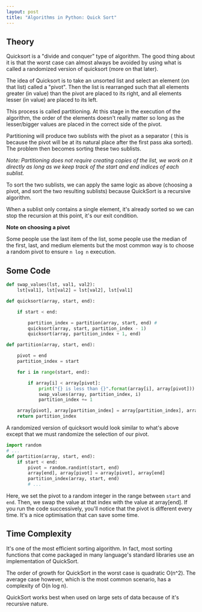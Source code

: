 ```yaml
---
layout: post
title: "Algorithms in Python: Quick Sort"
---
```


## Theory

Quicksort is a "divide and conquer" type of algorithm. The good thing about
it is that the worst case can almost always be avoided by using what is called a
randomized version of quicksort (more on that later).

The idea of Quicksort is to take an unsorted list and select an element (on that
list) called a "pivot". Then the list is rearranged such that all elements greater
(in value) than the pivot are placed to its right, and all elements lesser (in
value) are placed to its left.

This process is called partitioning. At this stage in the execution of the
algorithm, the order of the elements doesn't really matter so long as the
lesser/bigger values are placed in the correct side of the pivot.

Partitioning will produce two sublists with the pivot as a separator (
this is because the pivot will be at its natural place after the first pass aka
sorted). The problem then becomes sorting these two sublists.

*Note: Partitioning does not require creating copies of the
list, we work on it directly as long as we keep track of the start and end
indices of each sublist.*

To sort the two sublists, we can apply the same logic as above (choosing a
pivot, and sort the two resulting sublists) because QuickSort is a recursive
algorithm.

When a sublist only contains a single element, it's already sorted so we can
stop the recursion at this point, it's our exit condition.

**Note on choosing a pivot**

Some people use the last item of the list, some people use the median of the
first, last, and medium elements but the most common way is to choose a random
pivot to ensure `n log n` execution.

## Some Code

```python
def swap_values(lst, val1, val2):
    lst[val1], lst[val2] = lst[val2], lst[val1]

def quicksort(array, start, end):

    if start < end:

        partition_index = partition(array, start, end) #
        quicksort(array, start, partition_index - 1)
        quicksort(array, partition_index + 1, end)

def partition(array, start, end):

    pivot = end
    partition_index = start

    for i in range(start, end):

        if array[i] < array[pivot]:
            print("{} is less than {}".format(array[i], array[pivot]))
            swap_values(array, partition_index, i)
            partition_index += 1

    array[pivot], array[partition_index] = array[partition_index], array[pivot]
    return partition_index
```

A randomized version of quicksort would look similar to what's above except that
we must randomize the selection of our pivot.

```python
import random
# ...
def partition(array, start, end):
    if start < end:
        pivot = random.randint(start, end)
        array[end], array[pivot] = array[pivot], array[end]
        partition_index(array, start, end)
        # ...
```
Here, we set the pivot to a random integer in the range between `start`
and `end`. Then, we swap the value at that index with the value at array[end].
If you run the code successively, you'll notice that the pivot is
different every time. It's a nice optimisation that can save some time.

## Time Complexity

It's one of the most efficient sorting algorithm. In fact, most sorting
functions that come packaged in many language's standard libraries use an
implementation of QuickSort.

The order of growth for QuickSort in the worst case is quadratic O(n^2). The
average case however, which is the most common scenario, has a complexity of
O(n log n).

QuickSort works best when used on large sets of data because of it's recursive
nature.
